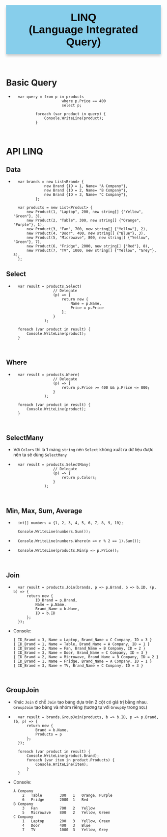 <div style="text-align: center; background-color: skyblue; font-family: 'Trebuchet MS', Arial, sans-serif; color:  #0D0907; padding: 5px; font-size: 35px; padding:20px; font-weight: bold; border-radius: 0 0 0 0; box-shadow: 0px 6px 8px rgba(0, 0, 0, 0.2);margin-bottom: 20px;">
<div>LINQ</div>
<div>(Language Integrated Query)</div>
</div>

<br/>

# Basic Query 
- ```
    var query = from p in products 
                        where p.Price == 400
                        select p;

            foreach (var product in query) {
                Console.WriteLine(product);
            }
<br/>

# API LINQ
## Data
- ```
    var brands = new List<Brand> {
                new Brand {ID = 1, Name= "A Company"},
                new Brand {ID = 2, Name= "B Company"},
                new Brand {ID = 3, Name= "C Company"},
            };

    var products = new List<Product> {
        new Product(1, "Laptop", 200, new string[] {"Yellow", "Green"}, 3),
        new Product(2, "Table", 300, new string[] {"Orange", "Purple"}, 1),
        new Product(3, "Fan", 700, new string[] {"Yellow"}, 2),
        new Product(4, "Door", 400, new string[] {"Blue"}, 3),
        new Product(5, "Microwave", 800, new string[] {"Yellow", "Green"}, 7),
        new Product(6, "Fridge", 2000, new string[] {"Red"}, 8),
        new Product(7, "TV", 1000, new string[] {"Yellow", "Grey"}, 5),
    };

## Select
- ```
    var result = products.Select(
                    // Delegate
                    (p) => {
                        return new {
                            Name = p.Name,
                            Price = p.Price
                        };
                    }
                );

    foreach (var product in result) {
        Console.WriteLine(product);
    }
<br/>

## Where
- ```
    var result = products.Where(
                    // Delegate
                    (p) => {
                        return p.Price >= 400 && p.Price <= 800;
                    }
                );

    foreach (var product in result) {
        Console.WriteLine(product);
    }
<br/>

## SelectMany
- Với `Colors` thì là 1 mảng `string` nên `Select` không xuất ra dữ liệu được nên ta sẽ dùng `SelectMany`

- ```
    var result = products.SelectMany(
                    // Delegate
                    (p) => {
                        return p.Colors;
                    }
                );
<br/>

## Min, Max, Sum, Average
- ```
    int[] numbers = {1, 2, 3, 4, 5, 6, 7, 8, 9, 10};

    Console.WriteLine(numbers.Sum());
- ```
    Console.WriteLine(numbers.Where(n => n % 2 == 1).Sum());
- ```
    Console.WriteLine(products.Min(p => p.Price));
<br/>

## Join
- ```
    var result = products.Join(brands, p => p.Brand, b => b.ID, (p, b) => {
        return new {
            ID_Brand = p.Brand,
            Name = p.Name,
            Brand_Name = b.Name,
            ID = b.ID
        };
    });
- Console:
    ```
    { ID_Brand = 3, Name = Laptop, Brand_Name = C Company, ID = 3 }
    { ID_Brand = 1, Name = Table, Brand_Name = A Company, ID = 1 }
    { ID_Brand = 2, Name = Fan, Brand_Name = B Company, ID = 2 }
    { ID_Brand = 3, Name = Door, Brand_Name = C Company, ID = 3 }
    { ID_Brand = 2, Name = Microwave, Brand_Name = B Company, ID = 2 }
    { ID_Brand = 1, Name = Fridge, Brand_Name = A Company, ID = 1 }
    { ID_Brand = 3, Name = TV, Brand_Name = C Company, ID = 3 }
<br/>

## GroupJoin
- Khác `Join` ở chỗ `Join` tạo bảng dựa trên 2 cột có giá trị bằng nhau. `GroupJoin` tạo bảng và nhóm riêng (tương tự với `GroupBy` trong `SQL`)

- ```
    var result = brands.GroupJoin(products, b => b.ID, p => p.Brand, (b, p) => {
        return new {
            Brand = b.Name,
            Products = p
        };
    });

    foreach (var product in result) {
        Console.WriteLine(product.Brand);
        foreach (var item in product.Products) {
            Console.WriteLine(item);
        }
    }
- Console:
    ```
    A Company
        2   Table        300   1   Orange, Purple
        6   Fridge       2000  1   Red
    B Company
        3   Fan          700   2   Yellow
        5   Microwave    800   2   Yellow, Green
    C Company
        1   Laptop       200   3   Yellow, Green
        4   Door         400   3   Blue
        7   TV           1000  3   Yellow, Grey